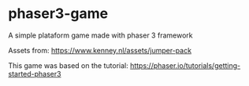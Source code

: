 # phaser3-game

A simple plataform game made with phaser 3 framework

Assets from: https://www.kenney.nl/assets/jumper-pack

This game was based on the tutorial: https://phaser.io/tutorials/getting-started-phaser3 
